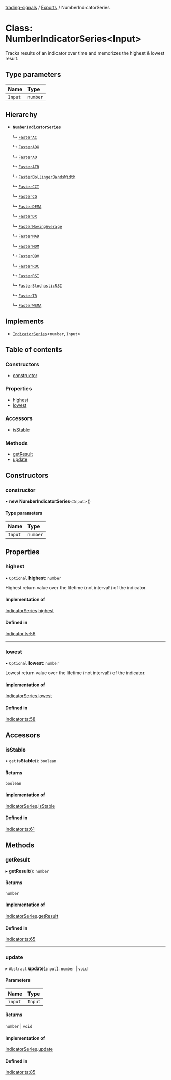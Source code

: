 [trading-signals](../README.md) / [Exports](../modules.md) / NumberIndicatorSeries

# Class: NumberIndicatorSeries<Input\>

Tracks results of an indicator over time and memorizes the highest & lowest result.

## Type parameters

| Name    | Type     |
| :------ | :------- |
| `Input` | `number` |

## Hierarchy

- **`NumberIndicatorSeries`**

  ↳ [`FasterAC`](FasterAC.md)

  ↳ [`FasterADX`](FasterADX.md)

  ↳ [`FasterAO`](FasterAO.md)

  ↳ [`FasterATR`](FasterATR.md)

  ↳ [`FasterBollingerBandsWidth`](FasterBollingerBandsWidth.md)

  ↳ [`FasterCCI`](FasterCCI.md)

  ↳ [`FasterCG`](FasterCG.md)

  ↳ [`FasterDEMA`](FasterDEMA.md)

  ↳ [`FasterDX`](FasterDX.md)

  ↳ [`FasterMovingAverage`](FasterMovingAverage.md)

  ↳ [`FasterMAD`](FasterMAD.md)

  ↳ [`FasterMOM`](FasterMOM.md)

  ↳ [`FasterOBV`](FasterOBV.md)

  ↳ [`FasterROC`](FasterROC.md)

  ↳ [`FasterRSI`](FasterRSI.md)

  ↳ [`FasterStochasticRSI`](FasterStochasticRSI.md)

  ↳ [`FasterTR`](FasterTR.md)

  ↳ [`FasterWSMA`](FasterWSMA.md)

## Implements

- [`IndicatorSeries`](../interfaces/IndicatorSeries.md)<`number`, `Input`\>

## Table of contents

### Constructors

- [constructor](NumberIndicatorSeries.md#constructor)

### Properties

- [highest](NumberIndicatorSeries.md#highest)
- [lowest](NumberIndicatorSeries.md#lowest)

### Accessors

- [isStable](NumberIndicatorSeries.md#isstable)

### Methods

- [getResult](NumberIndicatorSeries.md#getresult)
- [update](NumberIndicatorSeries.md#update)

## Constructors

### constructor

• **new NumberIndicatorSeries**<`Input`\>()

#### Type parameters

| Name    | Type     |
| :------ | :------- |
| `Input` | `number` |

## Properties

### highest

• `Optional` **highest**: `number`

Highest return value over the lifetime (not interval!) of the indicator.

#### Implementation of

[IndicatorSeries](../interfaces/IndicatorSeries.md).[highest](../interfaces/IndicatorSeries.md#highest)

#### Defined in

[Indicator.ts:56](https://github.com/bennycode/trading-signals/blob/53d8192/src/Indicator.ts#L56)

---

### lowest

• `Optional` **lowest**: `number`

Lowest return value over the lifetime (not interval!) of the indicator.

#### Implementation of

[IndicatorSeries](../interfaces/IndicatorSeries.md).[lowest](../interfaces/IndicatorSeries.md#lowest)

#### Defined in

[Indicator.ts:58](https://github.com/bennycode/trading-signals/blob/53d8192/src/Indicator.ts#L58)

## Accessors

### isStable

• `get` **isStable**(): `boolean`

#### Returns

`boolean`

#### Implementation of

[IndicatorSeries](../interfaces/IndicatorSeries.md).[isStable](../interfaces/IndicatorSeries.md#isstable)

#### Defined in

[Indicator.ts:61](https://github.com/bennycode/trading-signals/blob/53d8192/src/Indicator.ts#L61)

## Methods

### getResult

▸ **getResult**(): `number`

#### Returns

`number`

#### Implementation of

[IndicatorSeries](../interfaces/IndicatorSeries.md).[getResult](../interfaces/IndicatorSeries.md#getresult)

#### Defined in

[Indicator.ts:65](https://github.com/bennycode/trading-signals/blob/53d8192/src/Indicator.ts#L65)

---

### update

▸ `Abstract` **update**(`input`): `number` \| `void`

#### Parameters

| Name    | Type    |
| :------ | :------ |
| `input` | `Input` |

#### Returns

`number` \| `void`

#### Implementation of

[IndicatorSeries](../interfaces/IndicatorSeries.md).[update](../interfaces/IndicatorSeries.md#update)

#### Defined in

[Indicator.ts:85](https://github.com/bennycode/trading-signals/blob/53d8192/src/Indicator.ts#L85)
